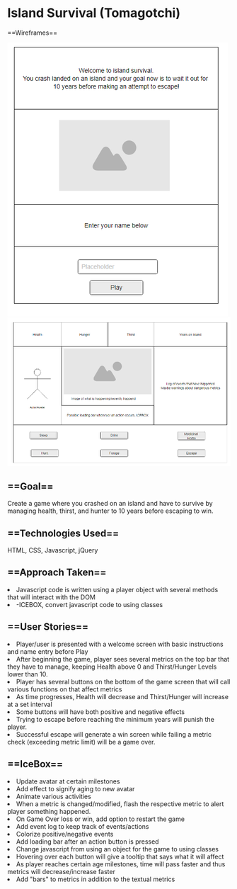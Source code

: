 # Island Survival (Tomagotchi)
==Wireframes==

<img src="imgs/wireframeWelcome.png" alt="Welcome Wireframe">
<img src="imgs/wireframeMain.png" alt="Gameplay Wireframe">

<h2>==Goal==</h2>
Create a game where you crashed on an island and have to survive by managing health, thirst, and hunter to 10 years before escaping to win.

<h2>==Technologies Used==</h2>
HTML, CSS, Javascript, jQuery

<h2>==Approach Taken==</h2>
<li>Javascript code is written using a player object with several methods that will interact with the DOM</li>
<li>-ICEBOX, convert javascript code to using classes</li>

<h2>==User Stories==</h2>
<li>Player/user is presented with a welcome screen with basic instructions and name entry before Play </li>
<li>After beginning the game, player sees several metrics on the top bar that they have to manage, keeping Health above 0 and Thirst/Hunger Levels lower than 10. </li>
<li>Player has several buttons on the bottom of the game screen that will call various functions on that affect metrics </li>
<li>As time progresses, Health will decrease and Thirst/Hunger will increase at a set interval</li> 
<li>Some buttons will have both positive and negative effects </li>
<li>Trying to escape before reaching the minimum years will punish the player. </li>
<li>Successful escape will generate a win screen while failing a metric check (exceeding metric limit) will be a game over. </li>

<h2>==IceBox==</h2>
<li>Update avatar at certain milestones</li>
     <li>Add effect to signify aging to new avatar</li>
<li>Animate various activities</li>
<li>When a metric is changed/modified, flash the respective metric to alert player something happened.</li>
<li>On Game Over loss or win, add option to restart the game</li>
<li>Add event log to keep track of events/actions</li>
        <li>Colorize positive/negative events</li>
<li>Add loading bar after an action button is pressed</li>
<li>Change javascript from using an object for the game to using classes</li>
<li>Hovering over each button will give a tooltip that says what it will affect</li>
<li>As player reaches certain age milestones, time will pass faster and thus metrics will decrease/increase faster</li>
<li>Add "bars" to metrics in addition to the textual metrics</li>